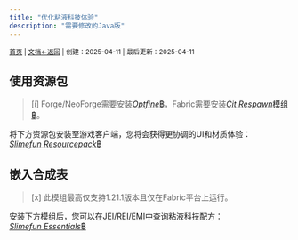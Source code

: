 ```yaml
---
title: "优化粘液科技体验"
description: "需要修改的Java版"
---
```

<small id="old_menu"><a href="/Streack/">首页</a> | <a href="/Streack/doc/">文档</a></small><small><a href="../">←返回</a> |
 创建：2025-04-11 | 最后更新：2025-04-11</small><br>

## 使用资源包

> [i] Forge/NeoForge需要安装[*Optfine*฿](https://optifine.net/downloads)，Fabric需要安装[*Cit Respawn*模组฿](https://modrinth.com/mod/cit-resewn)。

将下方资源包安装至游戏客户端，您将会获得更协调的UI和材质体验：<br>
[*Slimefun Resourcepack*฿](https://modrinth.com/resourcepack/slimefun-resourcepack)

## 嵌入合成表

> [x] 此模组最高仅支持1.21.1版本且仅在Fabric平台上运行。

安装下方模组后，您可以在JEI/REI/EMI中查询粘液科技配方：<br>
[*Slimefun Essentials*฿](https://modrinth.com/mod/slimefun-essentials)

<script src="https://rs.kdxiaoyi.top/res/scripts/js/sober@1.0.6.min.js"></script><script src="https://kdxiaoyi.top/Streack/page/js/pmd.js"></script><script src="https://rs.kdxiaoyi.top/res/scripts/js/pmd-reRender.min.js"></script>
